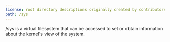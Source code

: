 ```yaml
---
license: root directory descriptions originally created by contributors to the Ubuntu documentation wiki and based on https://help.ubuntu.com/community/LinuxFilesystemTreeOverview.
path: /sys
---
```


/sys is a virtual filesystem that can be accessed to set or obtain information about the kernel's view of the system.